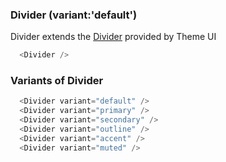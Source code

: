 ### Divider (variant:'default')

Divider extends the [Divider](https://theme-ui.com/components/divider) provided by Theme UI

```js
  <Divider />
```

### Variants of Divider

```js
  <Divider variant="default" />
  <Divider variant="primary" />
  <Divider variant="secondary" />
  <Divider variant="outline" />
  <Divider variant="accent" />
  <Divider variant="muted" />
```
